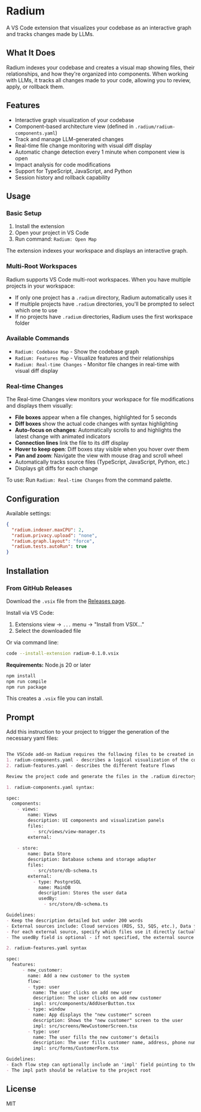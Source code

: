 # Radium

A VS Code extension that visualizes your codebase as an interactive graph and tracks changes made by LLMs.

## What It Does

Radium indexes your codebase and creates a visual map showing files, their relationships, and how they're organized into components. When working with LLMs, it tracks all changes made to your code, allowing you to review, apply, or rollback them.

## Features

- Interactive graph visualization of your codebase
- Component-based architecture view (defined in `.radium/radium-components.yaml`)
- Track and manage LLM-generated changes
- Real-time file change monitoring with visual diff display
- Automatic change detection every 1 minute when component view is open
- Impact analysis for code modifications
- Support for TypeScript, JavaScript, and Python
- Session history and rollback capability

## Usage

### Basic Setup

1. Install the extension
2. Open your project in VS Code
3. Run command: `Radium: Open Map`

The extension indexes your workspace and displays an interactive graph.

### Multi-Root Workspaces

Radium supports VS Code multi-root workspaces. When you have multiple projects in your workspace:

- If only one project has a `.radium` directory, Radium automatically uses it
- If multiple projects have `.radium` directories, you'll be prompted to select which one to use
- If no projects have `.radium` directories, Radium uses the first workspace folder


### Available Commands

- `Radium: Codebase Map` - Show the codebase graph
- `Radium: Features Map` - Visualize features and their relationships
- `Radium: Real-time Changes` - Monitor file changes in real-time with visual diff display

### Real-time Changes

The Real-time Changes view monitors your workspace for file modifications and displays them visually:

- **File boxes** appear when a file changes, highlighted for 5 seconds
- **Diff boxes** show the actual code changes with syntax highlighting
- **Auto-focus on changes**: Automatically scrolls to and highlights the latest change with animated indicators
- **Connection lines** link the file to its diff display
- **Hover to keep open**: Diff boxes stay visible when you hover over them
- **Pan and zoom**: Navigate the view with mouse drag and scroll wheel
- Automatically tracks source files (TypeScript, JavaScript, Python, etc.)
- Displays git diffs for each change

To use: Run `Radium: Real-time Changes` from the command palette.

## Configuration

Available settings:

```json
{
  "radium.indexer.maxCPU": 2,
  "radium.privacy.upload": "none",
  "radium.graph.layout": "force",
  "radium.tests.autoRun": true
}
```

## Installation

### From GitHub Releases

Download the `.vsix` file from the [Releases page](https://github.com/obregman/radium/releases).

Install via VS Code:
1. Extensions view → `...` menu → "Install from VSIX..."
2. Select the downloaded file

Or via command line:
```bash
code --install-extension radium-0.1.0.vsix
```


**Requirements:** Node.js 20 or later

```bash
npm install
npm run compile
npm run package
```

This creates a `.vsix` file you can install.

## Prompt

Add this instruction to your project to trigger the generation of the necessary yaml files:

```markdown

The VSCode add-on Radium requires the following files to be created in the .radium directory in the project root folder:
1. radium-components.yaml - describes a logical visualization of the codebase.
2. radium-features.yaml - describes the different feature flows

Review the project code and generate the files in the .radium directory.

1. radium-components.yaml syntax:

spec:
  components:
    - views:
        name: Views
        description: UI components and visualization panels
        files:
          - src/views/view-manager.ts
        external:
          
    - store:
        name: Data Store
        description: Database schema and storage adapter
        files:
          - src/store/db-schema.ts
        external:
          - type: PostgreSQL
            name: MainDB
            description: Stores the user data
            usedBy:
              - src/store/db-schema.ts

Guidelines:
- Keep the description detailed but under 200 words
- External sources include: Cloud services (RDS, S3, SQS, etc.), Data files, external API or service, etc.
- For each external source, specify which files use it directly (actually integrate with it) in the 'usedBy' array (file paths relative to project root)
- The usedBy field is optional - if not specified, the external source will only be connected to the component

2. radium-features.yaml syntax

spec:
  features:
      - new_customer:
        name: Add a new customer to the system
        flow:
        - type: user
          name: The user clicks on add new user
          description: The user clicks on add new customer
          impl: src/components/AddUserButton.tsx
        - type: window
          name: App displays the "new customer" screen
          description: Shows the "new customer" screen to the user
          impl: src/screens/NewCustomerScreen.tsx
        - type: user
          name: The user fills the new customer's details
          description: The user fills customer name, address, phone number and email
          impl: src/forms/CustomerForm.tsx

Guidelines:
- Each flow step can optionally include an 'impl' field pointing to the main file that implements this step
- The impl path should be relative to the project root
```

## License

MIT
